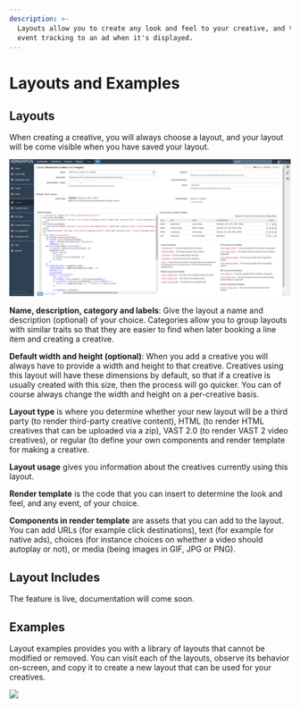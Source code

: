 ```yaml
---
description: >-
  Layouts allow you to create any look and feel to your creative, and to add any
  event tracking to an ad when it's displayed.
---
```


# Layouts and Examples

## Layouts

When creating a creative, you will always choose a layout, and your layout will be come visible when you have saved your layout.

![Layout example](../../../.gitbook/assets/201811-reports-admin-layouts%20%281%29.png)

**Name, description, category and labels**: Give the layout a name and description \(optional\) of your choice. Categories allow you to group layouts with similar traits so that they are easier to find when later booking a line item and creating a creative.

**Default width and height \(optional\)**: When you add a creative you will always have to provide a width and height to that creative. Creatives using this layout will have these dimensions by default, so that if a creative is usually created with this size, then the process will go quicker. You can of course always change the width and height on a per-creative basis.

**Layout type** is where you determine whether your new layout will be a third party \(to render third-party creative content\), HTML \(to render HTML creatives that can be uploaded via a zip\), VAST 2.0 \(to render VAST 2 video creatives\), or regular \(to define your own components and render template for making a creative.

**Layout usage** gives you information about the creatives currently using this layout.

**Render template** is the code that you can insert to determine the look and feel, and any event, of your choice.

**Components in render template** are assets that you can add to the layout. You can add URLs \(for example click destinations\), text \(for example for native ads\), choices \(for instance choices on whether a video should autoplay or not\), or media \(being images in GIF, JPG or PNG\).

## Layout Includes

The feature is live, documentation will come soon. 

## Examples

Layout examples provides you with a library of layouts that cannot be modified or removed. You can visit each of the layouts, observe its behavior on-screen, and copy it to create a new layout that can be used for your creatives. 

![](../../../.gitbook/assets/202012-layout-examples.gif)

